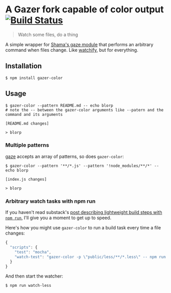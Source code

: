 # A Gazer fork capable of color output [![Build Status](https://travis-ci.org/schnittstabil/gazer-color.svg?branch=master)](https://travis-ci.org/schnittstabil/gazer-color)

> Watch some files, do a thing

A simple wrapper for [Shama's gaze
module](https://github.com/shama/gaze) that performs an arbitrary
command when files change. Like
[watchify](https://github.com/substack/watchify), but for everything.

## Installation

```shell
$ npm install gazer-color
```

## Usage

```shell
$ gazer-color --pattern README.md -- echo blorp
# note the -- between the gazer-color arguments like --patern and the command and its arguments

[README.md changes]

> blorp
```

### Multiple patterns

[gaze](https://github.com/shama/gaze#usage) accepts an array of patterns, so does `gazer-color`:

```shell
$ gazer-color --pattern '**/*.js' --pattern '!node_modules/**/*' -- echo blorp

[index.js changes]

> blorp
```

### Arbitrary watch tasks with npm run

If you haven't read substack's [post describing lightweight build steps
with `npm run`](http://substack.net/task_automation_with_npm_run), I'll
give you a moment to get up to speed.

Here's how you might use `gazer-color` to run a build task every time a file
changes:

```javascript
{
  "scripts": {
    "test": "mocha",
    "watch-test": "gazer-color -p \"public/less/**/*.less\" -- npm run test"
  }
}
```

And then start the watcher:

```shell
$ npm run watch-less
```
